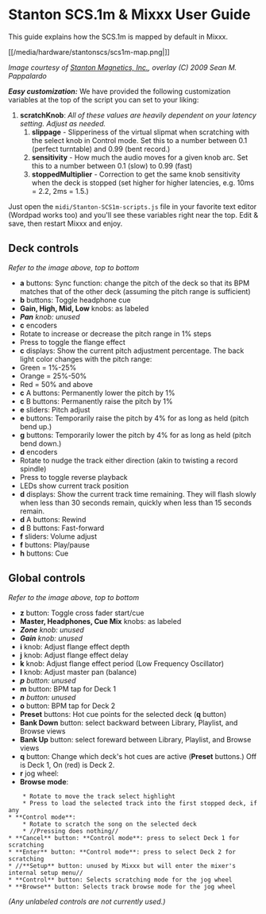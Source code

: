 # Stanton SCS.1m & Mixxx User Guide

This guide explains how the SCS.1m is mapped by default in Mixxx.

[[/media/hardware/stantonscs/scs1m-map.png|]]

*Image courtesy of [Stanton Magnetics, Inc.](http://www.stantondj.com),
overlay (C) 2009 Sean M. Pappalardo*

***Easy customization:*** We have provided the following customization
variables at the top of the script you can set to your liking:

1.  **scratchKnob**: *All of these values are heavily dependent on your
    latency setting. Adjust as needed.*
    1.  **slippage** - Slipperiness of the virtual slipmat when
        scratching with the select knob in Control mode. Set this to a
        number between 0.1 (perfect turntable) and 0.99 (bent record.)
    2.  **sensitivity** - How much the audio moves for a given knob arc.
        Set this to a number between 0.1 (slow) to 0.99 (fast)
    3.  **stoppedMultiplier** - Correction to get the same knob
        sensitivity when the deck is stopped (set higher for higher
        latencies, e.g. 10ms = 2.2, 2ms = 1.5.)

Just open the `midi/Stanton-SCS1m-scripts.js` file in your favorite text
editor (Wordpad works too) and you'll see these variables right near the
top. Edit & save, then restart Mixxx and enjoy.

## Deck controls

*Refer to the image above, top to bottom*

  - **a** buttons: Sync function: change the pitch of the deck so that
    its BPM matches that of the other deck (assuming the pitch range is
    sufficient)
  - **b** buttons: Toggle headphone cue
  - **Gain, High, Mid, Low** knobs: as labeled
  - ***Pan** knob: unused*
  - **c** encoders
  - Rotate to increase or decrease the pitch range in 1% steps
  - Press to toggle the flange effect
  - **c** displays: Show the current pitch adjustment percentage. The
    back light color changes with the pitch range:
  - Green = 1%-25%
  - Orange = 25%-50%
  - Red = 50% and above
  - **c** A buttons: Permanently lower the pitch by 1%
  - **c** B buttons: Permanently raise the pitch by 1%
  - **e** sliders: Pitch adjust
  - **e** buttons: Temporarily raise the pitch by 4% for as long as held
    (pitch bend up.)
  - **g** buttons: Temporarily lower the pitch by 4% for as long as held
    (pitch bend down.)
  - **d** encoders
  - Rotate to nudge the track either direction (akin to twisting a
    record spindle)
  - Press to toggle reverse playback
  - LEDs show current track position
  - **d** displays: Show the current track time remaining. They will
    flash slowly when less than 30 seconds remain, quickly when less
    than 15 seconds remain.
  - **d** A buttons: Rewind
  - **d** B buttons: Fast-forward
  - **f** sliders: Volume adjust
  - **f** buttons: Play/pause
  - **h** buttons: Cue

## Global controls

*Refer to the image above, top to bottom*

  - **z** button: Toggle cross fader start/cue
  - **Master, Headphones, Cue Mix** knobs: as labeled
  - ***Zone** knob: unused*
  - ***Gain** knob: unused*
  - **i** knob: Adjust flange effect depth
  - **j** knob: Adjust flange effect delay
  - **k** knob: Adjust flange effect period (Low Frequency Oscillator)
  - **l** knob: Adjust master pan (balance)
  - ***p** button: unused*
  - **m** button: BPM tap for Deck 1
  - ***n** button: unused*
  - **o** button: BPM tap for Deck 2
  - **Preset** buttons: Hot cue points for the selected deck (**q**
    button)
  - **Bank Down** button: select backward between Library, Playlist, and
    Browse views
  - **Bank Up** button: select foreward between Library, Playlist, and
    Browse views
  - **q** button: Change which deck's hot cues are active (**Preset**
    buttons.) Off is Deck 1, On (red) is Deck 2.
  - **r** jog wheel:
  - **Browse mode**:

<!-- end list -->

``` 
    * Rotate to move the track select highlight
    * Press to load the selected track into the first stopped deck, if any
* **Control mode**:
    * Rotate to scratch the song on the selected deck
    * //Pressing does nothing//
* **Cancel** button: **Control mode**: press to select Deck 1 for scratching
* **Enter** button: **Control mode**: press to select Deck 2 for scratching
* //**Setup** button: unused by Mixxx but will enter the mixer's internal setup menu//
* **Control** button: Selects scratching mode for the jog wheel
* **Browse** button: Selects track browse mode for the jog wheel
```

*(Any unlabeled controls are not currently used.)*
